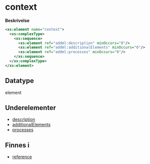 # context

**Beskrivelse**

```xml
<xs:element name="context">
  <xs:complexType>
    <xs:sequence>
      <xs:element ref="addml:description" minOccurs="0"/>
      <xs:element ref="addml:additionalElements" minOccurs="0"/>
      <xs:element ref="addml:processes" minOccurs="0"/>
    </xs:sequence>
  </xs:complexType>
</xs:element>
```

## Datatype
element

## Underelementer
* [description](description.md)
* [additionalElements](additionalElements.md)
* [processes](processes.md)

## Finnes i
* [reference](reference.md)